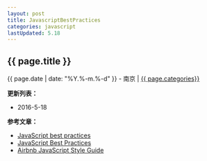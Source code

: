 ```yaml
---
layout: post
title: JavascriptBestPractices
categories: javascript
lastUpdated: 5.18
---
```


## {{ page.title }}

{{ page.date | date: "%Y.%-m.%-d" }} - 南京 | <a href="/archive#{{ page.categories }}">{{ page.categories}}</a>



**更新列表：**

* 2016-5-18



**参考文章：**

* [JavaScript best practices][1]
* [JavaScript Best Practices][2]
* [Airbnb JavaScript Style Guide][3]


[1]: https://www.w3.org/community/webed/wiki/JavaScript_best_practices
[2]: http://www.w3schools.com/js/js_best_practices.asp
[3]: https://github.com/airbnb/javascript/blob/master/README.md
